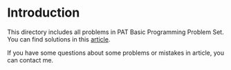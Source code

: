 # Introduction
This directory includes all problems in PAT Basic Programming Problem Set.
You can find solutions in this [article](https://bachzart.github.io/2019/02/20/PTA基础编程题目集/).

If you have some questions about some problems or mistakes in article, you can contact me.
